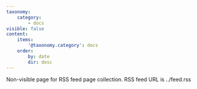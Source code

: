 ```yaml
---
taxonomy:
    category:
        - docs
visible: false
content:
    items:
        '@taxonomy.category': docs
    order:
        by: date
        dir: desc
---
```


Non-visible page for RSS feed page collection. RSS feed URL is ../feed.rss
